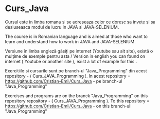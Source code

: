 # Curs_Java 
Cursul este in limba romana si se adreseaza celor ce doresc sa invete si sa desluseasca modul de lucru in JAVA si JAVA-SELENIUM.

The course is in Romanian language and is aimed at those who want to learn and understand how to work in JAVA and JAVA-SELENIUM.

Versiune în limba engleză găsiți pe internet (Youtube sau alt site), există o mulțime de exemple pentru asta / Version in english you can found on internet ( Youtube or another site ), exist a lot of example for this . 

Exercitiile si cursurile sunt pe branch-ul "Java_Programming" din acest repository - ( Curs_JAVA_Programming ).
In acest repository = https://github.com/Cristian-Emil/Curs_Java - pe branch-ul "Java_Programming"

Exercises and programs are on the branck "Java_Programming" on this repository repository - ( Curs_JAVA_Programming ).
To this repository = https://github.com/Cristian-Emil/Curs_Java - on this branch-ul "Java_Programming"
